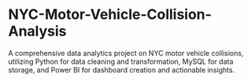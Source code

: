 # NYC-Motor-Vehicle-Collision-Analysis
A comprehensive data analytics project on NYC motor vehicle collisions, utilizing Python for data cleaning and transformation, MySQL for data storage, and Power BI for dashboard creation and actionable insights.
